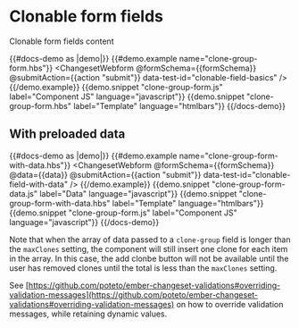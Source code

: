 # Clonable form fields

Clonable form fields content

{{#docs-demo as |demo|}}
  {{#demo.example name="clone-group-form.hbs"}}
    <ChangesetWebform 
      @formSchema={{formSchema}} 
      @submitAction={{action "submit"}} 
      data-test-id="clonable-field-basics"
    />
  {{/demo.example}}
  {{demo.snippet "clone-group-form.js" label="Component JS" language="javascript"}}
  {{demo.snippet "clone-group-form.hbs" label="Template" language="htmlbars"}}
{{/docs-demo}}
## With preloaded data

{{#docs-demo as |demo|}}
  {{#demo.example name="clone-group-form-with-data.hbs"}}
    <ChangesetWebform 
      @formSchema={{formSchema}} 
      @data={{data}}
      @submitAction={{action "submit"}} 
      data-test-id="clonable-field-with-data"
    />
  {{/demo.example}}
  {{demo.snippet "clone-group-form-data.js" label="Data" language="javascript"}}
  {{demo.snippet "clone-group-form-with-data.hbs" label="Template" language="htmlbars"}}
  {{demo.snippet "clone-group-form.js" label="Component JS" language="javascript"}}
{{/docs-demo}}

Note that when the array of data passed to a `clone-group` field is longer than the `maxClones` setting, the component will still insert one clone for each item in the array. In this case, the add clonbe button will not be available until the user has removed clones until the total is less than the `maxClones` setting.

See [https://github.com/poteto/ember-changeset-validations#overriding-validation-messages](https://github.com/poteto/ember-changeset-validations#overriding-validation-messages) on how to override validation messages, while retaining dynamic values.